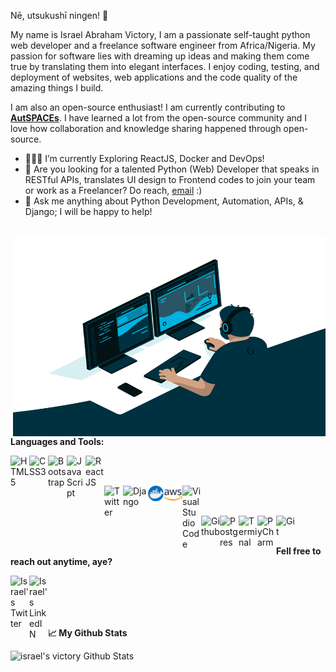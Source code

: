 Nē, utsukushī ningen! 👋
<br>

My name is Israel Abraham Victory, I am a passionate self-taught python web developer and a freelance software engineer from Africa/Nigeria. My passion for software lies with dreaming up ideas and making them come true by translating them into elegant interfaces. I enjoy coding, testing, and deployment of websites, web applications and the code quality of the amazing things I build.

I am also an open-source enthusiast! I am currently contributing to **[AutSPACEs](https://github.com/alan-turing-institute/AutSPACEs/)**. I have learned a lot from the open-source community and I love how collaboration and knowledge sharing happened through open-source.

- 👨🏽‍🌱 I’m currently Exploring ReactJS, Docker and DevOps!
- 💼 Are you looking for a talented Python (Web) Developer that speaks in RESTful APIs, translates UI design to Frontend codes to join your team or work as a Freelancer? Do reach, [email](mailto:israelvictory87@gmail.com) :)
- 💬 Ask me anything about Python Development, Automation, APIs, & Django; I will be happy to help!

<br>

<img align="right" alt="GIF" src="demo/code.gif" width="500" height="320" />

<br>

**Languages and Tools:**

<img align="left" alt="HTML5" width="30px" src="https://img.icons8.com/color/48/000000/html-5.png"/>

<img align="left" alt="CSS3" width="30px" src="https://img.icons8.com/color/48/000000/css3.png"/>

<img align="left" alt="Bootstrap" width="30px" src="https://img.icons8.com/color/48/000000/bootstrap.png"/>

<img align="left" alt="JavaScript" width="30px" src="https://img.icons8.com/color/48/000000/javascript.png"/>

<img align="left" alt="ReactJS" width="30px" src="https://img.icons8.com/plasticine/100/000000/react.png"/>


<br><br>


<img align="left" alt="Twitter" width="30px" src="https://img.icons8.com/color/48/000000/python.png"/>

<img align="left" alt="Django" width="40px" src="https://img.icons8.com/color/48/000000/django.png"/>

<img align="left" alt="Docker" width="25px" src="demo/docker.png"/>

<img align="left" alt="AWS" width="30px" src="demo/aws.png"/>

<img align="left" alt="Visual Studio Code" width="30px" src="https://img.icons8.com/fluent/48/000000/visual-studio-code-2019.png"/>


<br><br>


<img align="left" alt="Github" width="30px" src="https://img.icons8.com/color/48/000000/github.png"/>

<img align="left" alt="Postgres" width="30px" src="https://img.icons8.com/color/48/000000/postgreesql.png"/>

<img align="left" alt="Terminal" width="30px" src="https://img.icons8.com/color/26/000000/console.png"/>


<img align="left" alt="PyCharm" width="30px" src="https://img.icons8.com/color/48/000000/pycharm.png"/>

<img align="left" alt="Git" width="30px" src="https://img.icons8.com/color/48/000000/git.png"/>


<br /><br />


**Fell free to reach out anytime, aye?**

[<img align="left" alt="Israel's Twitter" width="30px" src="https://img.icons8.com/color/48/000000/twitter.png"/>](https://twitter.com/israelabraham_)

[<img align="left" alt="Israel's LinkedIN" width="30px" src="https://img.icons8.com/color/48/000000/linkedin.png"/>](https://linkedin.com/in/digitalstade)

<br><br><br><br>

**📈 My Github Stats**

<img alt="israel's victory Github Stats" src="https://github-readme-stats.vercel.app/api?username=israelvictory&show_icons=true&theme=gotham"/>
